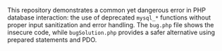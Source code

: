 This repository demonstrates a common yet dangerous error in PHP database interaction: the use of deprecated `mysql_*` functions without proper input sanitization and error handling. The `bug.php` file shows the insecure code, while `bugSolution.php` provides a safer alternative using prepared statements and PDO.
